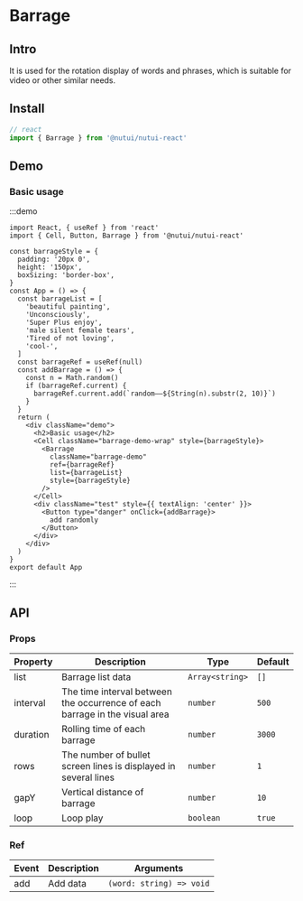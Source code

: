 # Barrage

## Intro

It is used for the rotation display of words and phrases, which is suitable for video or other similar needs.

## Install

```ts
// react
import { Barrage } from '@nutui/nutui-react'
```

## Demo

### Basic usage

:::demo

```tsx
import React, { useRef } from 'react'
import { Cell, Button, Barrage } from '@nutui/nutui-react'

const barrageStyle = {
  padding: '20px 0',
  height: '150px',
  boxSizing: 'border-box',
}
const App = () => {
  const barrageList = [
    'beautiful painting',
    'Unconsciously',
    'Super Plus enjoy',
    'male silent female tears',
    'Tired of not loving',
    'cool-',
  ]
  const barrageRef = useRef(null)
  const addBarrage = () => {
    const n = Math.random()
    if (barrageRef.current) {
      barrageRef.current.add(`random——${String(n).substr(2, 10)}`)
    }
  }
  return (
    <div className="demo">
      <h2>Basic usage</h2>
      <Cell className="barrage-demo-wrap" style={barrageStyle}>
        <Barrage
          className="barrage-demo"
          ref={barrageRef}
          list={barrageList}
          style={barrageStyle}
        />
      </Cell>
      <div className="test" style={{ textAlign: 'center' }}>
        <Button type="danger" onClick={addBarrage}>
          add randomly
        </Button>
      </div>
    </div>
  )
}
export default App
```

:::

## API

### Props

| Property    | Description                                                                 | Type    | Default |
| ----------- | --------------------------------------------------------------------------- | ------- | ------- |
| list | Barrage list data                                                           | `Array<string>`   | `[]`    |
| interval   | The time interval between the occurrence of each barrage in the visual area | `number`  | `500`   |
| duration      | Rolling time of each barrage                                                | `number`  | `3000`  |
| rows        | The number of bullet screen lines is displayed in several lines             | `number`  | `1`     |
| gapY         | Vertical distance of barrage                                                | `number`  | `10`    |
| loop        | Loop play                                                                   | `boolean` | `true`  |

### Ref

| Event | Description | Arguments |
| ----- | ----------- | --------- |
| add   | Add data    | `(word: string) => void`         |

